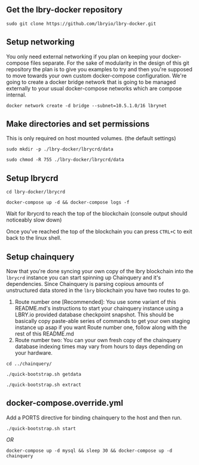 ## Get the lbry-docker repository

`sudo git clone https://github.com/lbryio/lbry-docker.git`

## Setup networking

You only need external networking if you plan on keeping your docker-compose files separate.
For the sake of modularity in the design of this git repository the plan is to give you examples to try and then you're supposed to move towards your own custom docker-compose configuration.  We're going to create
a docker bridge network that is going to be managed externally to your usual docker-compose networks which are compose internal.

`docker network create -d bridge --subnet=10.5.1.0/16 lbrynet`

## Make directories and set permissions

This is only required on host mounted volumes. (the default settings)

`sudo mkdir -p ./lbry-docker/lbrycrd/data`

`sudo chmod -R 755 ./lbry-docker/lbrycrd/data`

## Setup lbrycrd

`cd lbry-docker/lbrycrd`

`docker-compose up -d && docker-compose logs -f`

Wait for lbrycrd to reach the top of the blockchain (console output should noticeably slow down)

Once you've reached the top of the blockchain you can press `CTRL+C` to exit back to the linux shell.

## Setup chainquery

Now that you're done syncing your own copy of the lbry blockchain into the `lbrycrd` instance you can start spinning up Chainquery and it's dependencies.  Since Chainquery is parsing copious amounts of unstructured data stored in the `lbry` blockchain you have two routes to go.

1. Route number one [Recommended]: You use some variant of this README.md's instructions to start your chainquery instance using a LBRY.io provided database checkpoint snapshot.  This should be basically copy paste-able series of commands to get your own staging instance up asap if you want Route number one, follow along with the rest of this README.md
2. Route number two: You can your own fresh copy of the chainquery database indexing times may vary from hours to days depending on your hardware.

`cd ../chainquery/`

`./quick-bootstrap.sh getdata`

`./quick-bootstrap.sh extract`

## docker-compose.override.yml

Add a PORTS directive for binding chainquery to the host and then run.

`./quick-bootstrap.sh start`

*OR*

`docker-compose up -d mysql && sleep 30 && docker-compose up -d chainquery`
